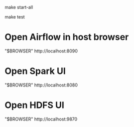 make start-all

make test

# Open Airflow in host browser
"$BROWSER" http://localhost:8090

# Open Spark UI
"$BROWSER" http://localhost:8080

# Open HDFS UI
"$BROWSER" http://localhost:9870